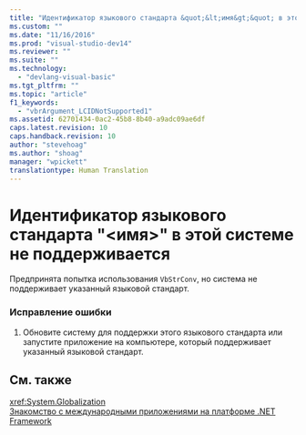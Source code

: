 ```yaml
---
title: "Идентификатор языкового стандарта &quot;&lt;имя&gt;&quot; в этой системе не поддерживается | Microsoft Docs"
ms.custom: ""
ms.date: "11/16/2016"
ms.prod: "visual-studio-dev14"
ms.reviewer: ""
ms.suite: ""
ms.technology: 
  - "devlang-visual-basic"
ms.tgt_pltfrm: ""
ms.topic: "article"
f1_keywords: 
  - "vbrArgument_LCIDNotSupported1"
ms.assetid: 62701434-0ac2-45b8-8b40-a9adc09ae6df
caps.latest.revision: 10
caps.handback.revision: 10
author: "stevehoag"
ms.author: "shoag"
manager: "wpickett"
translationtype: Human Translation
---
```

# Идентификатор языкового стандарта &quot;&lt;имя&gt;&quot; в этой системе не поддерживается
Предпринята попытка использования `VbStrConv`, но система не поддерживает указанный языковой стандарт.  
  
### Исправление ошибки  
  
1.  Обновите систему для поддержки этого языкового стандарта или запустите приложение на компьютере, который поддерживает указанный языковой стандарт.  
  
## См. также  
 <xref:System.Globalization>   
 [Знакомство с международными приложениями на платформе .NET Framework](/visual-studio/ide/introduction-to-international-applications-based-on-the-dotnet-framework)